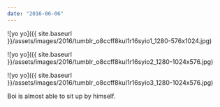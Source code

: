 ```yaml
---
date: "2016-06-06"
---
```


![yo yo]({{ site.baseurl }}/assets/images/2016/tumblr_o8ccff8kuI1r16syio1_1280-576x1024.jpg)

![yo yo]({{ site.baseurl }}/assets/images/2016/tumblr_o8ccff8kuI1r16syio2_1280-1024x576.jpg)

![yo yo]({{ site.baseurl }}/assets/images/2016/tumblr_o8ccff8kuI1r16syio3_1280-1024x576.jpg)

Boi is almost able to sit up by himself.
